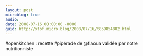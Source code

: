 ```yaml
---
layout: post
microblog: true
audio: 
date: 2008-07-16 00:00:00 -0000
guid: http://xtof.micro.blog/2008/07/16/t859854802.html
---
```

#openkitchen : recette #pipérade de @flaoua validée par notre nutritionniste
